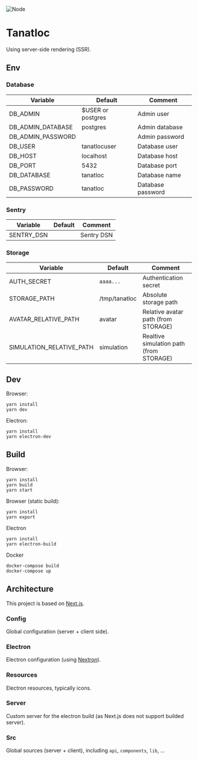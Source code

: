 ![Node](https://github.com/Airthium/tanatloc-ssr/workflows/Node/badge.svg)

# Tanatloc

Using server-side rendering (SSR).

## Env

### Database

| Variable          | Default           | Comment           |
| ----------------- | ----------------- | ----------------- |
| DB_ADMIN          | $USER or postgres | Admin user        |
| DB_ADMIN_DATABASE | postgres          | Admin database    |
| DB_ADMIN_PASSWORD |                   | Admin password    |
| DB_USER           | tanatlocuser      | Database user     |
| DB_HOST           | localhost         | Database host     |
| DB_PORT           | 5432              | Database port     |
| DB_DATABASE       | tanatloc          | Database name     |
| DB_PASSWORD       | tanatloc          | Database password |

### Sentry

| Variable   | Default | Comment    |
| ---------- | ------- | ---------- |
| SENTRY_DSN |         | Sentry DSN |

### Storage

| Variable                 | Default       | Comment                                 |
| ------------------------ | ------------- | --------------------------------------- |
| AUTH_SECRET              | `aaaa...`     | Authentication secret                   |
| STORAGE_PATH             | /tmp/tanatloc | Absolute storage path                   |
| AVATAR_RELATIVE_PATH     | avatar        | Relative avatar path (from STORAGE)     |
| SIMULATION_RELATIVE_PATH | simulation    | Realtive simulation path (from STORAGE) |

## Dev

Browser:

```shell
yarn install
yarn dev
```

Electron:

```shell
yarn install
yarn electron-dev
```

## Build

Browser:

```shell
yarn install
yarn build
yarn start
```

Browser (static build):

```shell
yarn install
yarn export
```

Electron

```shell
yarn install
yarn electron-build
```

Docker

```shell
docker-compose build
docker-compose up
```

## Architecture

This project is based on [Next.js](https://github.com/vercel/next.js/).

### Config

Global configuration (server + client side).

### Electron

Electron configuration (using [Nextron](https://github.com/saltyshiomix/nextron)).

### Resources

Electron resources, typically icons.

### Server

Custom server for the electron build (as Next.js does not support builded server).

### Src

Global sources (server + client), including `api`, `components`, `lib`, ...

